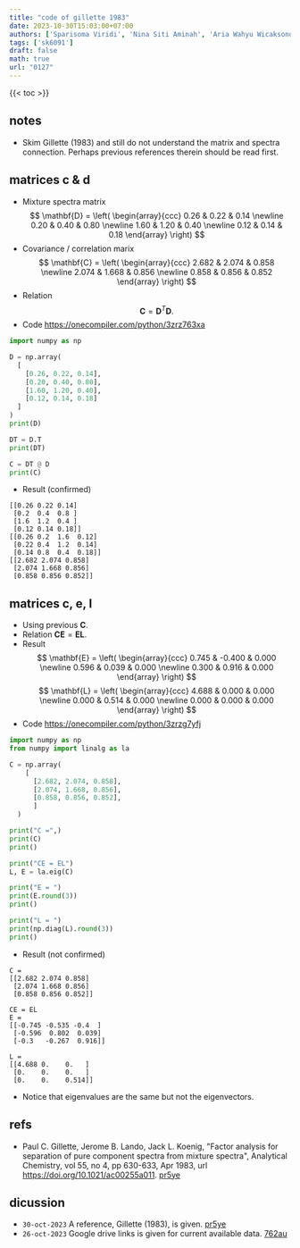 ```yaml
---
title: "code of gillette 1983"
date: 2023-10-30T15:03:00+07:00
authors: ['Sparisoma Viridi', 'Nina Siti Aminah', 'Aria Wahyu Wicaksono']
tags: ['sk6091']
draft: false
math: true
url: "0127"
---
```

{{< toc >}}


## notes
+ Skim Gillette (1983) and still do not understand the matrix and spectra connection. Perhaps previous references therein should be read first.


## matrices c & d
+ Mixture spectra matrix
$$
\mathbf{D} = \left(
\begin{array}{ccc}
0.26 & 0.22 & 0.14 \newline
0.20 & 0.40 & 0.80 \newline
1.60 & 1.20 & 0.40 \newline
0.12 & 0.14 & 0.18
\end{array}
\right)
$$
+ Covariance / correlation marix
$$
\mathbf{C} = \left(
\begin{array}{ccc}
2.682 & 2.074 & 0.858 \newline
2.074 & 1.668 & 0.856 \newline
0.858 & 0.856 & 0.852
\end{array}
\right)
$$
+ Relation
$$
\mathbf{C} = \mathbf{D}^T \mathbf{D}.
$$
+ Code https://onecompiler.com/python/3zrz763xa
```python
import numpy as np

D = np.array(
  [
    [0.26, 0.22, 0.14],
    [0.20, 0.40, 0.80],
    [1.60, 1.20, 0.40],
    [0.12, 0.14, 0.18]
  ]
)
print(D)

DT = D.T
print(DT)

C = DT @ D
print(C)
```
+ Result (confirmed)
```shell
[[0.26 0.22 0.14]
 [0.2  0.4  0.8 ]
 [1.6  1.2  0.4 ]
 [0.12 0.14 0.18]]
[[0.26 0.2  1.6  0.12]
 [0.22 0.4  1.2  0.14]
 [0.14 0.8  0.4  0.18]]
[[2.682 2.074 0.858]
 [2.074 1.668 0.856]
 [0.858 0.856 0.852]]
```


## matrices c, e, l
+ Using previous $\mathbf{C}$.
+ Relation $\mathbf{C}\mathbf{E} =  \mathbf{E} \mathbf{L}$.
+ Result
$$
\mathbf{E} = \left(
\begin{array}{ccc}
0.745 & -0.400 & 0.000 \newline
0.596 & 0.039 & 0.000 \newline
0.300 & 0.916 & 0.000
\end{array}
\right)
$$
$$
\mathbf{L} = \left(
\begin{array}{ccc}
4.688 & 0.000 & 0.000 \newline
0.000 & 0.514 & 0.000 \newline
0.000 & 0.000 & 0.000
\end{array}
\right)
$$
+ Code https://onecompiler.com/python/3zrzg7yfj
```python
import numpy as np
from numpy import linalg as la

C = np.array(
    [
      [2.682, 2.074, 0.858],
      [2.074, 1.668, 0.856],
      [0.858, 0.856, 0.852],
      ]
  )

print("C =",)
print(C)
print()

print("CE = EL")
L, E = la.eig(C)

print("E = ")
print(E.round(3))
print()

print("L = ")
print(np.diag(L).round(3))
print()

```
+ Result (not confirmed)
```shell
C =
[[2.682 2.074 0.858]
 [2.074 1.668 0.856]
 [0.858 0.856 0.852]]

CE = EL
E = 
[[-0.745 -0.535 -0.4  ]
 [-0.596  0.802  0.039]
 [-0.3   -0.267  0.916]]

L = 
[[4.688 0.    0.   ]
 [0.    0.    0.   ]
 [0.    0.    0.514]]
```
+ Notice that eigenvalues are the same but not the eigenvectors.


## refs
+ Paul C. Gillette, Jerome B. Lando, Jack L. Koenig, "Factor analysis for separation of pure component spectra from mixture spectra", Analytical Chemistry, vol 55, no 4, pp 630-633, Apr 1983, url https://doi.org/10.1021/ac00255a011. [pr5ye](https://osf.io/pr5ye)


## dicussion
+ `30-oct-2023` A reference, Gillette (1983), is given. [pr5ye](https://osf.io/pr5ye)
+ `26-oct-2023` Google drive links is given for current available data. [762au](https://osf.io/762au)
